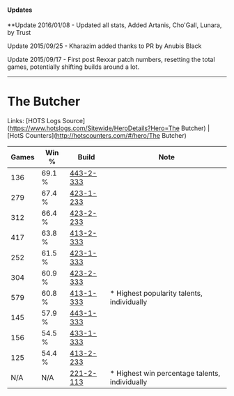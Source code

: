 #### Updates
**Update 2016/01/08 - Updated all stats, Added Artanis, Cho'Gall, Lunara, by Trust

Update 2015/09/25 - Kharazim added thanks to PR by Anubis Black

Update 2015/09/17 - First post Rexxar patch numbers, resetting the total games, potentially shifting builds around a lot.

***

# The Butcher

Links: [HOTS Logs Source](https://www.hotslogs.com/Sitewide/HeroDetails?Hero=The Butcher) | [HotS Counters](http://hotscounters.com/#/hero/The Butcher)

Games  | Win %  | Build     | Note
-----  | -----  | -----     | ----
136    | 69.1 % | [443-2-333](http://www.heroesfire.com/hots/talent-calculator/the-butcher#t3XD) | 
279    | 67.4 % | [423-1-233](http://www.heroesfire.com/hots/talent-calculator/the-butcher#sIR1) | 
312    | 66.4 % | [423-2-233](http://www.heroesfire.com/hots/talent-calculator/the-butcher#sIgf) | 
417    | 63.8 % | [413-2-333](http://www.heroesfire.com/hots/talent-calculator/the-butcher#rwHj) | 
252    | 61.5 % | [423-1-333](http://www.heroesfire.com/hots/talent-calculator/the-butcher#sISb) | 
304    | 60.9 % | [423-2-333](http://www.heroesfire.com/hots/talent-calculator/the-butcher#sIiD) | 
579    | 60.8 % | [413-1-333](http://www.heroesfire.com/hots/talent-calculator/the-butcher#rw25) | * Highest popularity talents, individually
145    | 57.9 % | [443-1-333](http://www.heroesfire.com/hots/talent-calculator/the-butcher#t3Hb) | 
156    | 54.5 % | [433-1-333](http://www.heroesfire.com/hots/talent-calculator/the-butcher#sgt5) | 
125    | 54.4 % | [413-2-233](http://www.heroesfire.com/hots/talent-calculator/the-butcher#rwG9) | 
N/A    | N/A    | [221-2-113](http://www.heroesfire.com/hots/talent-calculator/the-butcher#kbUH) | * Highest win percentage talents, individually
